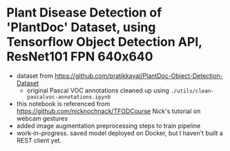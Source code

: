 # Plant Disease Detection of 'PlantDoc' Dataset, using Tensorflow Object Detection API, ResNet101 FPN 640x640
- dataset from https://github.com/pratikkayal/PlantDoc-Object-Detection-Dataset
  - original Pascal VOC annotations cleaned up using `./utils/clean-pascalvoc-annotations.ipynb`
- this notebook is referenced from https://github.com/nicknochnack/TFODCourse Nick's tutorial on webcam gestures
- added image augmentation preprocessing steps to train pipeline
- work-in-progress. saved model deployed on Docker, but I haven't built a REST client yet.

